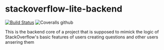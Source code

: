 # stackoverflow-lite-backend

[![Build Status](https://travis-ci.org/darlingtonamz/stackoverflow-lite-backend.svg?branch=master)](https://travis-ci.org/darlingtonamz/stackoverflow-lite-backend)
![Coveralls github](https://img.shields.io/coveralls/github/jekyll/jekyll.svg)



This is the backend core of a project that is supposed to mimick the logic of StackOverflow's basic features of users creating questions and other users ansering them
